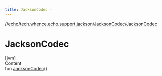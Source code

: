 ```yaml
---
title: JacksonCodec -
---
```

//[echo](../../index.md)/[tech.whence.echo.support.jackson](../index.md)/[JacksonCodec](index.md)/[JacksonCodec](-jackson-codec.md)



# JacksonCodec  
[jvm]  
Content  
fun [JacksonCodec](-jackson-codec.md)()  



